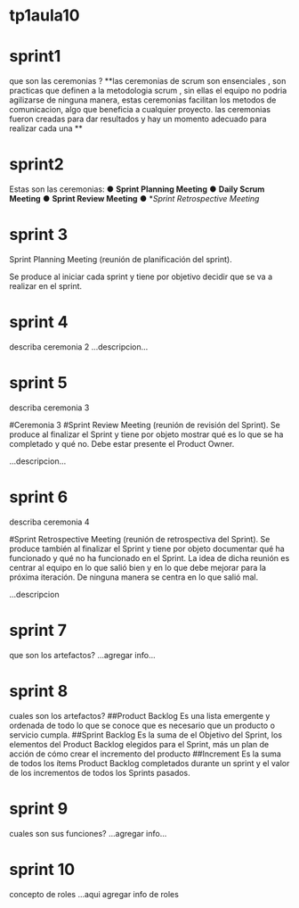 # tp1aula10
# sprint1
que son las ceremonias ? 
**las ceremonias de scrum son ensenciales , son practicas que definen a la metodologia scrum , sin ellas el equipo no podria agilizarse de ninguna manera, estas ceremonias facilitan los metodos de comunicacion, algo que beneficia a cualquier proyecto.
las ceremonias fueron creadas para dar resultados y hay un momento adecuado para realizar cada una **
# sprint2
Estas son las ceremonias:
● **Sprint Planning Meeting**
● **Daily Scrum Meeting**
● **Sprint Review Meeting**
● **Sprint Retrospective Meeting*

# sprint 3

Sprint Planning Meeting (reunión de planificación del sprint).

Se produce al iniciar cada sprint y tiene por  objetivo decidir que se va a realizar en el sprint. 

# sprint 4
describa ceremonia 2
...descripcion...
# sprint 5
describa ceremonia 3

#Ceremonia 3 
#Sprint Review Meeting (reunión de revisión del Sprint). 
Se produce al finalizar el Sprint y
tiene por objeto mostrar qué es lo que se ha completado y qué no. Debe estar presente el
Product Owner.


...descripcion...
# sprint 6
describa ceremonia 4

#Sprint Retrospective Meeting (reunión de retrospectiva del Sprint). Se produce también al
finalizar el Sprint y tiene por objeto documentar qué ha funcionado y qué no ha funcionado
en el Sprint. La idea de dicha reunión es centrar al equipo en lo que salió bien y en lo que
debe mejorar para la próxima iteración. De ninguna manera se centra en lo que salió mal.

...descripcion
# sprint 7
que son los artefactos? 
...agregar info...
# sprint 8
cuales son los artefactos?
##Product Backlog 
Es una lista emergente y ordenada de todo lo que se conoce que es necesario que un producto o servicio cumpla.
##Sprint Backlog 
Es la suma de el Objetivo del Sprint, los elementos del Product Backlog elegidos para el Sprint, más un plan de acción de cómo crear el incremento del producto
##Increment
Es la suma de todos los ítems  Product Backlog  completados durante un sprint  y el valor de los incrementos de todos los Sprints pasados.

# sprint 9
cuales son sus funciones?
...agregar info...
# sprint 10
concepto de roles
...aqui agregar info de roles
